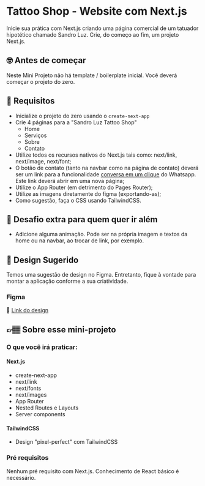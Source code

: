 # Tattoo Shop - Website com Next.js

Inicie sua prática com Next.js criando uma página comercial de um tatuador hipotético chamado Sandro Luz. Crie, do começo ao fim, um projeto Next.js. 

## 🤓 Antes de começar

Neste Mini Projeto não há template / boilerplate inicial. Você deverá começar o projeto do zero. 

## 🔨 Requisitos

- Inicialize o projeto do zero usando o `create-next-app`
- Crie 4 páginas para a "Sandro Luz Tattoo Shop"
  - Home
  - Serviços
  - Sobre
  - Contato
- Utilize todos os recursos nativos do Next.js tais como: next/link, next/image, next/font;
- O botão de contato (tanto na navbar como na página de contato) deverá ser um link para a funcionalidade [conversa em um clique](https://faq.whatsapp.com/5913398998672934) do Whatsapp. Este link deverá abrir em uma nova página;
- Utilize o App Router (em detrimento do Pages Router);
- Utilize as imagens diretamente do figma (exportando-as);
- Como sugestão, faça o CSS usando TailwindCSS. 

## 🔨 Desafio extra para quem quer ir além

- Adicione alguma animação. Pode ser na própria imagem e textos da home ou na navbar, ao trocar de link, por exemplo.  

## 🎨 Design Sugerido

Temos uma sugestão de design no Figma. Entretanto, fique à vontade para montar a aplicação conforme a sua criatividade.

### Figma

🔗 [Link do design](https://www.figma.com/community/file/1362183399183292915/mini-projeto-tattoo-shop-website-com-next-js)

## 👉🏽 Sobre esse mini-projeto

### O que você irá praticar:

#### Next.js

- create-next-app
- next/link
- next/fonts
- next/images
- App Router
- Nested Routes e Layouts
- Server components

#### TailwindCSS

- Design "pixel-perfect" com TailwindCSS

### Pré requisitos

Nenhum pré requisito com Next.js. Conhecimento de React básico é necessário. 
